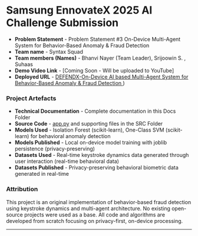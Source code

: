 # Samsung EnnovateX 2025 AI Challenge Submission

- **Problem Statement** - Problem Statement #3
On-Device Multi-Agent System for Behavior-Based Anomaly & Fraud Detection 
- **Team name** - Syntax Squad
- **Team members (Names)** - Bhanvi Nayer (Team Leader), Srijoowin S. , Suhaas
- **Demo Video Link** - [Coming Soon - Will be uploaded to YouTube]
- **Deployed URL** - [DEFENDX-On-Device AI based Multi-Agent System for Behavior-Based Anomaly & Fraud Detection ](https://defendx.streamlit.app/))

### Project Artefacts

- **Technical Documentation** - Complete documentation in this Docs Folder
- **Source Code** - [app.py](app.py) and supporting files in the SRC Folder 
- **Models Used** - Isolation Forest (scikit-learn), One-Class SVM (scikit-learn) for behavioral anomaly detection
- **Models Published** - Local on-device model training with joblib persistence (privacy-preserving)
- **Datasets Used** - Real-time keystroke dynamics data generated through user interaction (real-time behavioral data)
- **Datasets Published** - Privacy-preserving behavioral biometric data generated in real-time

### Attribution

This project is an original implementation of behavior-based fraud detection using keystroke dynamics and multi-agent architecture. No existing open-source projects were used as a base. All code and algorithms are developed from scratch focusing on privacy-first, on-device processing.

---


